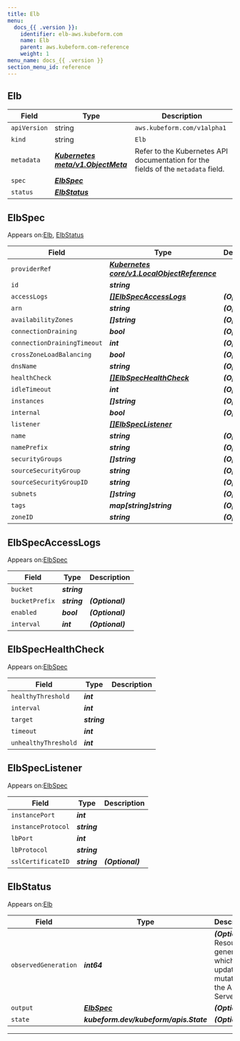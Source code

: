 ```yaml
---
title: Elb
menu:
  docs_{{ .version }}:
    identifier: elb-aws.kubeform.com
    name: Elb
    parent: aws.kubeform.com-reference
    weight: 1
menu_name: docs_{{ .version }}
section_menu_id: reference
---
```


## Elb
| Field | Type | Description |
| ------ | ----- | ----------- |
| `apiVersion` | string | `aws.kubeform.com/v1alpha1` |
|    `kind` | string | `Elb` |
| `metadata` | ***[Kubernetes meta/v1.ObjectMeta](https://kubernetes.io/docs/reference/generated/kubernetes-api/v1.13/#objectmeta-v1-meta)***|Refer to the Kubernetes API documentation for the fields of the `metadata` field.|
| `spec` | ***[ElbSpec](#ElbSpec)***||
| `status` | ***[ElbStatus](#ElbStatus)***||
## ElbSpec

Appears on:[Elb](#Elb), [ElbStatus](#ElbStatus)

| Field | Type | Description |
| ------ | ----- | ----------- |
| `providerRef` | ***[Kubernetes core/v1.LocalObjectReference](https://kubernetes.io/docs/reference/generated/kubernetes-api/v1.13/#localobjectreference-v1-core)***||
| `id` | ***string***||
| `accessLogs` | ***[[]ElbSpecAccessLogs](#ElbSpecAccessLogs)***| ***(Optional)*** |
| `arn` | ***string***| ***(Optional)*** |
| `availabilityZones` | ***[]string***| ***(Optional)*** |
| `connectionDraining` | ***bool***| ***(Optional)*** |
| `connectionDrainingTimeout` | ***int***| ***(Optional)*** |
| `crossZoneLoadBalancing` | ***bool***| ***(Optional)*** |
| `dnsName` | ***string***| ***(Optional)*** |
| `healthCheck` | ***[[]ElbSpecHealthCheck](#ElbSpecHealthCheck)***| ***(Optional)*** |
| `idleTimeout` | ***int***| ***(Optional)*** |
| `instances` | ***[]string***| ***(Optional)*** |
| `internal` | ***bool***| ***(Optional)*** |
| `listener` | ***[[]ElbSpecListener](#ElbSpecListener)***||
| `name` | ***string***| ***(Optional)*** |
| `namePrefix` | ***string***| ***(Optional)*** |
| `securityGroups` | ***[]string***| ***(Optional)*** |
| `sourceSecurityGroup` | ***string***| ***(Optional)*** |
| `sourceSecurityGroupID` | ***string***| ***(Optional)*** |
| `subnets` | ***[]string***| ***(Optional)*** |
| `tags` | ***map[string]string***| ***(Optional)*** |
| `zoneID` | ***string***| ***(Optional)*** |
## ElbSpecAccessLogs

Appears on:[ElbSpec](#ElbSpec)

| Field | Type | Description |
| ------ | ----- | ----------- |
| `bucket` | ***string***||
| `bucketPrefix` | ***string***| ***(Optional)*** |
| `enabled` | ***bool***| ***(Optional)*** |
| `interval` | ***int***| ***(Optional)*** |
## ElbSpecHealthCheck

Appears on:[ElbSpec](#ElbSpec)

| Field | Type | Description |
| ------ | ----- | ----------- |
| `healthyThreshold` | ***int***||
| `interval` | ***int***||
| `target` | ***string***||
| `timeout` | ***int***||
| `unhealthyThreshold` | ***int***||
## ElbSpecListener

Appears on:[ElbSpec](#ElbSpec)

| Field | Type | Description |
| ------ | ----- | ----------- |
| `instancePort` | ***int***||
| `instanceProtocol` | ***string***||
| `lbPort` | ***int***||
| `lbProtocol` | ***string***||
| `sslCertificateID` | ***string***| ***(Optional)*** |
## ElbStatus

Appears on:[Elb](#Elb)

| Field | Type | Description |
| ------ | ----- | ----------- |
| `observedGeneration` | ***int64***| ***(Optional)*** Resource generation, which is updated on mutation by the API Server.|
| `output` | ***[ElbSpec](#ElbSpec)***| ***(Optional)*** |
| `state` | ***kubeform.dev/kubeform/apis.State***| ***(Optional)*** |
---
